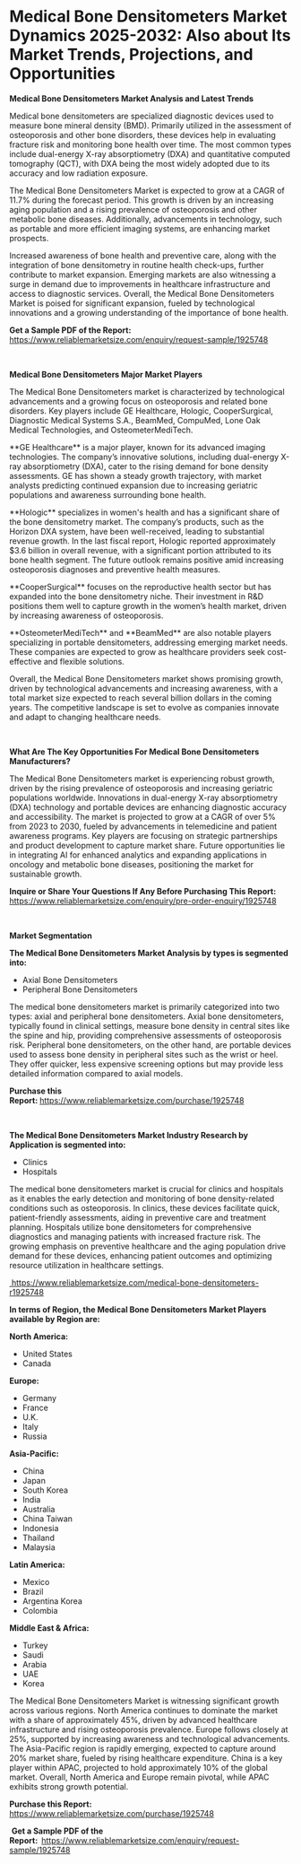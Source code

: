 <p><h1>Medical Bone Densitometers Market Dynamics 2025-2032: Also about Its Market Trends, Projections, and Opportunities</h1></p><p><strong>Medical Bone Densitometers Market Analysis and Latest Trends</strong></p>
<p><p>Medical bone densitometers are specialized diagnostic devices used to measure bone mineral density (BMD). Primarily utilized in the assessment of osteoporosis and other bone disorders, these devices help in evaluating fracture risk and monitoring bone health over time. The most common types include dual-energy X-ray absorptiometry (DXA) and quantitative computed tomography (QCT), with DXA being the most widely adopted due to its accuracy and low radiation exposure.</p><p>The Medical Bone Densitometers Market is expected to grow at a CAGR of 11.7% during the forecast period. This growth is driven by an increasing aging population and a rising prevalence of osteoporosis and other metabolic bone diseases. Additionally, advancements in technology, such as portable and more efficient imaging systems, are enhancing market prospects. </p><p>Increased awareness of bone health and preventive care, along with the integration of bone densitometry in routine health check-ups, further contribute to market expansion. Emerging markets are also witnessing a surge in demand due to improvements in healthcare infrastructure and access to diagnostic services. Overall, the Medical Bone Densitometers Market is poised for significant expansion, fueled by technological innovations and a growing understanding of the importance of bone health.</p></p>
<p><strong>Get a Sample PDF of the Report:&nbsp;</strong> <a href="https://www.reliablemarketsize.com/enquiry/request-sample/1925748?utm_campaign=3516&utm_medium=2&utm_source=Github&utm_content=ia&utm_term=13042025&utm_id=medical-bone-densitometers">https://www.reliablemarketsize.com/enquiry/request-sample/1925748</a></p>
<p>&nbsp;</p>
<p><strong>Medical Bone Densitometers Major Market Players</strong></p>
<p><p>The Medical Bone Densitometers market is characterized by technological advancements and a growing focus on osteoporosis and related bone disorders. Key players include GE Healthcare, Hologic, CooperSurgical, Diagnostic Medical Systems S.A., BeamMed, CompuMed, Lone Oak Medical Technologies, and OsteometerMediTech.</p><p>**GE Healthcare** is a major player, known for its advanced imaging technologies. The company’s innovative solutions, including dual-energy X-ray absorptiometry (DXA), cater to the rising demand for bone density assessments. GE has shown a steady growth trajectory, with market analysts predicting continued expansion due to increasing geriatric populations and awareness surrounding bone health.</p><p>**Hologic** specializes in women's health and has a significant share of the bone densitometry market. The company’s products, such as the Horizon DXA system, have been well-received, leading to substantial revenue growth. In the last fiscal report, Hologic reported approximately $3.6 billion in overall revenue, with a significant portion attributed to its bone health segment. The future outlook remains positive amid increasing osteoporosis diagnoses and preventive health measures.</p><p>**CooperSurgical** focuses on the reproductive health sector but has expanded into the bone densitometry niche. Their investment in R&D positions them well to capture growth in the women’s health market, driven by increasing awareness of osteoporosis.</p><p>**OsteometerMediTech** and **BeamMed** are also notable players specializing in portable densitometers, addressing emerging market needs. These companies are expected to grow as healthcare providers seek cost-effective and flexible solutions.</p><p>Overall, the Medical Bone Densitometers market shows promising growth, driven by technological advancements and increasing awareness, with a total market size expected to reach several billion dollars in the coming years. The competitive landscape is set to evolve as companies innovate and adapt to changing healthcare needs.</p></p>
<p>&nbsp;</p>
<p><strong>What Are The Key Opportunities For Medical Bone Densitometers Manufacturers?</strong></p>
<p><p>The Medical Bone Densitometers market is experiencing robust growth, driven by the rising prevalence of osteoporosis and increasing geriatric populations worldwide. Innovations in dual-energy X-ray absorptiometry (DXA) technology and portable devices are enhancing diagnostic accuracy and accessibility. The market is projected to grow at a CAGR of over 5% from 2023 to 2030, fueled by advancements in telemedicine and patient awareness programs. Key players are focusing on strategic partnerships and product development to capture market share. Future opportunities lie in integrating AI for enhanced analytics and expanding applications in oncology and metabolic bone diseases, positioning the market for sustainable growth.</p></p>
<p><strong>Inquire or Share Your Questions If Any Before Purchasing This Report:</strong> <a href="https://www.reliablemarketsize.com/enquiry/pre-order-enquiry/1925748?utm_campaign=3516&utm_medium=2&utm_source=Github&utm_content=ia&utm_term=13042025&utm_id=medical-bone-densitometers">https://www.reliablemarketsize.com/enquiry/pre-order-enquiry/1925748</a></p>
<p>&nbsp;</p>
<p><strong>Market Segmentation</strong></p>
<p><strong>The Medical Bone Densitometers Market Analysis by types is segmented into:</strong></p>
<p><ul><li>Axial Bone Densitometers</li><li>Peripheral Bone Densitometers</li></ul></p>
<p><p>The medical bone densitometers market is primarily categorized into two types: axial and peripheral bone densitometers. Axial bone densitometers, typically found in clinical settings, measure bone density in central sites like the spine and hip, providing comprehensive assessments of osteoporosis risk. Peripheral bone densitometers, on the other hand, are portable devices used to assess bone density in peripheral sites such as the wrist or heel. They offer quicker, less expensive screening options but may provide less detailed information compared to axial models.</p></p>
<p><strong>Purchase this Report:&nbsp;</strong><a href="https://www.reliablemarketsize.com/purchase/1925748?utm_campaign=3516&utm_medium=2&utm_source=Github&utm_content=ia&utm_term=13042025&utm_id=medical-bone-densitometers">https://www.reliablemarketsize.com/purchase/1925748</a></p>
<p>&nbsp;</p>
<p><strong>The Medical Bone Densitometers Market Industry Research by Application is segmented into:</strong></p>
<p><ul><li>Clinics</li><li>Hospitals</li></ul></p>
<p><p>The medical bone densitometers market is crucial for clinics and hospitals as it enables the early detection and monitoring of bone density-related conditions such as osteoporosis. In clinics, these devices facilitate quick, patient-friendly assessments, aiding in preventive care and treatment planning. Hospitals utilize bone densitometers for comprehensive diagnostics and managing patients with increased fracture risk. The growing emphasis on preventive healthcare and the aging population drive demand for these devices, enhancing patient outcomes and optimizing resource utilization in healthcare settings.</p></p>
<p><a href="https://www.reliablemarketsize.com/medical-bone-densitometers-r1925748?utm_campaign=3516&utm_medium=2&utm_source=Github&utm_content=ia&utm_term=13042025&utm_id=medical-bone-densitometers">&nbsp;https://www.reliablemarketsize.com/medical-bone-densitometers-r1925748</a></p>
<p><strong>In terms of Region, the Medical Bone Densitometers Market Players available by Region are:</strong></p>
<p>
    <p> <strong> North America: </strong>
        <ul>
            <li>United States</li>
            <li>Canada</li>
        </ul>
        </p> 
    <p> <strong> Europe: </strong>
        <ul>
            <li>Germany</li>
            <li>France</li>
            <li>U.K.</li>
            <li>Italy</li>
            <li>Russia</li>
        </ul>
        </p> 
    <p> <strong> Asia-Pacific: </strong>
        <ul>
            <li>China</li>
            <li>Japan</li>
            <li>South Korea</li>
            <li>India</li>
            <li>Australia</li>
            <li>China Taiwan</li>
            <li>Indonesia</li>
            <li>Thailand</li>
            <li>Malaysia</li>
        </ul>
        </p> 
    <p> <strong> Latin America: </strong>
        <ul>
            <li>Mexico</li>
            <li>Brazil</li>
            <li>Argentina Korea</li>
            <li>Colombia</li>
        </ul>
        </p> 
    <p> <strong> Middle East & Africa: </strong>
        <ul>
            <li>Turkey</li>
            <li>Saudi</li>
            <li>Arabia</li>
            <li>UAE</li>
            <li>Korea</li>
        </ul>
    </p>
    </p>
<p><p>The Medical Bone Densitometers Market is witnessing significant growth across various regions. North America continues to dominate the market with a share of approximately 45%, driven by advanced healthcare infrastructure and rising osteoporosis prevalence. Europe follows closely at 25%, supported by increasing awareness and technological advancements. The Asia-Pacific region is rapidly emerging, expected to capture around 20% market share, fueled by rising healthcare expenditure. China is a key player within APAC, projected to hold approximately 10% of the global market. Overall, North America and Europe remain pivotal, while APAC exhibits strong growth potential.</p></p>
<p><strong>Purchase this Report: </strong><a href="https://www.reliablemarketsize.com/purchase/1925748?utm_campaign=3516&utm_medium=2&utm_source=Github&utm_content=ia&utm_term=13042025&utm_id=medical-bone-densitometers">https://www.reliablemarketsize.com/purchase/1925748</a></p>
<p>&nbsp;<strong>Get a Sample PDF of the Report:&nbsp;&nbsp;</strong><a href="https://www.reliablemarketsize.com/enquiry/request-sample/1925748?utm_campaign=3516&utm_medium=2&utm_source=Github&utm_content=ia&utm_term=13042025&utm_id=medical-bone-densitometers">https://www.reliablemarketsize.com/enquiry/request-sample/1925748</a></p>
<p><strong></strong></p>
<p><p></p><p></p><p></p></p>